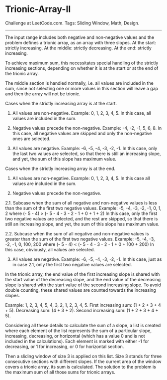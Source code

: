 # Trionic-Array-II
Challenge at LeetCode.com. Tags: Sliding Window, Math, Design.

----------------------------------------------------------------------------------------------------------------------------------------------------------------

The input range includes both negative and non-negative values and the problem defines a trionic array, as an array with three slopes. At the start: strictly increasing. At the middle: strictly decreasing. At the end: strictly increasing. 

To achieve maximum sum, this necessitates special handling of the strictly increasing sections, depending on whether it is at the start or at the end of the trionic array. 

The middle section is handled normally, i.e. all values are included in the sum, since not selecting one or more values in this section will leave a gap and then the array will not be trionic. 


Cases when the strictly increasing array is at the start.

1.	All values are non-negative. Example: 0, 1, 2, 3, 4, 5.
In this case, all values are included in the sum.

2.	Negative values precede the non-negative. Example: -4, -2, -1, 5, 6, 8.
In this case, all negative values are skipped and only the non-negative ones are selected. 

3.	All values are negative. Example: -6, -5, -4, -3, -2, -1.
In this case, only the last two values are selected, so that there is still an increasing slope,
and yet, the sum of this slope has maximum value.


Cases when the strictly increasing array is at the end.

1. All values are non-negative. Example: 0, 1, 2, 3, 4, 5.
In this case all values are included in the sum.

2. Negative values precede the non-negative.

2.1. Subcase when the sum of all negative and non-negative values is less than the sum of the
first two negative values. Example: -5, -4, -3, -2, -1, 0, 1, 2 where (- 5 - 4) > (- 5 - 4 - 3 - 2 - 1 + 0 + 1 + 2)
In this case, only the first two negative values are selected, and the rest are skipped, so that there is still an increasing slope, and yet, the sum of this slope has maximum value.

2.2. Subcase when the sum of all negative and non-negative values is greater than the sum of the
first two negative values. Example: -5, -4, -3, -2, -1, 0, 100, 200 where (- 5 - 4) < (- 5 - 4 - 3 - 2 - 1 + 0 + 100 + 200) In this case, obviously, all values are selected.

3. All values are negative. Example: -6, -5, -4, -3, -2, -1.
In this case, just as in case 2.1, only the first two negative values are selected.

In the trionic array, the end value of the first increasing slope is shared with the start value of the decreasing slope, and the end value of the decreasing slope is shared with the start value of the second increasing slope. To avoid double counting, these shared values are counted towards the increasing slopes. 

Example: 1, 2, 3, 4, 5, 4, 3, 2, 1, 2, 3, 4, 5. 
First increasing sum: (1 + 2 + 3 + 4 + 5). Decreasing sum: (4 + 3 + 2). Second increasing sum: (1 + 2 + 3 + 4 + 5). 

Considering all these details to calculate the sum of a slope, a list is created where each element of the list represents the sum of a particular slope, increasing, decreasing, or horizontal (which has a value 0 and is not included in the calculations). Each element is marked with either -1 for decreasing, or 1 for increasing, or 0 for horizontal section. 

Then a sliding window of size 3 is applied on this list. Size 3 stands for three consecutive sections with different slopes. If the current area of the window covers a trionic array, its sum is calculated. The solution to the problem is the maximum sum of all those sums for trionic arrays. 

